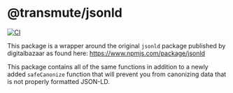 # @transmute/jsonld
[![CI](https://github.com/transmute-industries/jsonld/actions/workflows/ci.yml/badge.svg)](https://github.com/transmute-industries/jsonld/actions/workflows/ci.yml)

This package is a wrapper around the original `jsonld` package published by digitalbazaar as found here: https://www.npmjs.com/package/jsonld

This package contains all of the same functions in addition to a newly added `safeCanonize` function that will prevent you from canonizing data that is not properly formatted JSON-LD.
